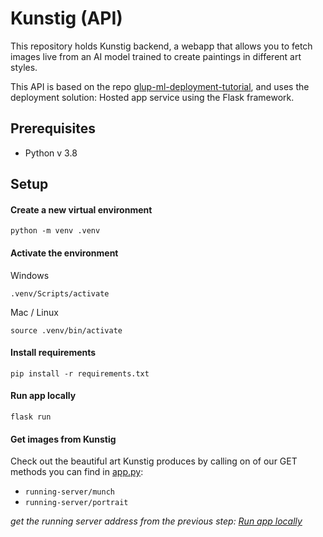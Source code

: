 # Kunstig (API)
This repository holds Kunstig backend, a webapp that allows you to fetch images live from an AI model trained to create paintings in different art styles.

This API is based on the repo [glup-ml-deployment-tutorial](https://github.com/glup-ai/glup-ml-deployment-tutorial/tree/master/Tutorial), and uses the deployment solution: Hosted app service using the Flask framework.

## Prerequisites
- Python v 3.8

## Setup
#### Create a new virtual environment
```
python -m venv .venv
```

#### Activate the environment
Windows <br/>
```
.venv/Scripts/activate
```

Mac / Linux <br/>
```
source .venv/bin/activate
```

#### Install requirements
```
pip install -r requirements.txt
```

<a name="run-app"></a>
#### Run app locally
```
flask run
```

#### Get images from Kunstig
Check out the beautiful art Kunstig produces by calling on of our GET methods you can find in [app.py](https://github.com/glup-ai/kunstig-backend/blob/master/app.py):
- `running-server/munch`
- `running-server/portrait`

_get the running server address from the previous step: [Run app locally](#run-app)_
